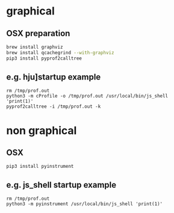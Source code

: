 
# graphical

## OSX preparation 

```bash
brew install graphviz
brew install qcachegrind --with-graphviz
pip3 install pyprof2calltree
```

## e.g. hju]startup example

```
rm /tmp/prof.out
python3 -m cProfile -o /tmp/prof.out /usr/local/bin/js_shell 'print(1)'
pyprof2calltree -i /tmp/prof.out -k
```

# non graphical

## OSX

```
pip3 install pyinstrument
```

## e.g. js_shell startup example

```
rm /tmp/prof.out
python3 -m pyinstrument /usr/local/bin/js_shell 'print(1)'

```

